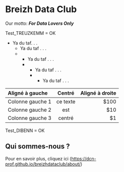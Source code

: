 # Breizh Data Club
Our motto: **_For Data Lovers Only_** 

Test_TREUZKEMM = OK

>
>
>
>
>
* Ya du taf. . .
   * Ya du taf . . .
   *    * Ya du taf . . .
        *    * Ya du taf . . .
             *    * Ya du taf . . . 
>
>
>
>
>
>
>

| Aligné à gauche  | Centré          | Aligné à droite |
| :--------------- |:---------------:| ---------------:|
| Colonne gauche 1 |   ce texte        |  $100 |
| Colonne gauche 2 | est             |   $10 |
| Colonne gauche 3 | centré          |    $1 |

>
>
>
>

Test_DIBENN = OK
## Qui sommes-nous ? 
Pour en savoir plus, cliquez ici (<https://dcn-prof.github.io/breizhdataclub/about/>)

